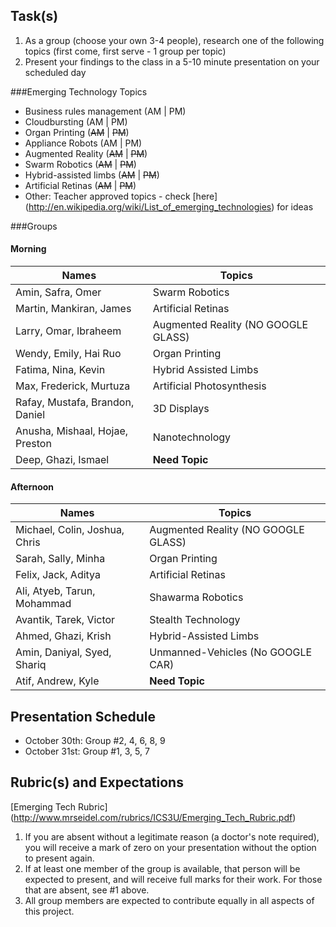 Task(s)
-------
1. As a group (choose your own 3-4 people), research one of the following topics (first come, first serve - 1 group per topic)
2. Present your findings to the class in a 5-10 minute presentation on your scheduled day

###Emerging Technology Topics
- Business rules management (AM | PM)
- Cloudbursting (AM | PM)
- Organ Printing (~~AM~~ | ~~PM~~)
- Appliance Robots (AM | PM)
- Augmented Reality (~~AM~~ | ~~PM~~)
- Swarm Robotics (~~AM~~ | ~~PM~~)
- Hybrid-assisted limbs (~~AM~~ | ~~PM~~)
- Artificial Retinas (~~AM~~ | ~~PM~~)
- Other: Teacher approved topics - check [here] (http://en.wikipedia.org/wiki/List_of_emerging_technologies) for ideas

###Groups
#### Morning
| Names | Topics |
|-------|--------|
| Amin, Safra, Omer | Swarm Robotics |
| Martin, Mankiran, James | Artificial Retinas |
| Larry, Omar, Ibraheem | Augmented Reality (NO GOOGLE GLASS) |
| Wendy, Emily, Hai Ruo | Organ Printing |
| Fatima, Nina, Kevin | Hybrid Assisted Limbs |
| Max, Frederick, Murtuza | Artificial Photosynthesis |
| Rafay, Mustafa, Brandon, Daniel | 3D Displays |
| Anusha, Mishaal, Hojae, Preston | Nanotechnology |
| Deep, Ghazi, Ismael | **Need Topic** |

#### Afternoon
| Names | Topics |
|-------|--------|
| Michael, Colin, Joshua, Chris | Augmented Reality (NO GOOGLE GLASS) |
| Sarah, Sally, Minha | Organ Printing |
| Felix, Jack, Aditya | Artificial Retinas |
| Ali, Atyeb, Tarun, Mohammad | Shawarma Robotics |
| Avantik, Tarek, Victor | Stealth Technology |
| Ahmed, Ghazi, Krish | Hybrid-Assisted Limbs |
| Amin, Daniyal, Syed, Shariq | Unmanned-Vehicles (No GOOGLE CAR) |
| Atif, Andrew, Kyle | **Need Topic** |

Presentation Schedule
------------------
- October 30th: Group #2, 4, 6, 8, 9
- October 31st: Group #1, 3, 5, 7

Rubric(s) and Expectations
--------------------------
[Emerging Tech Rubric] (http://www.mrseidel.com/rubrics/ICS3U/Emerging_Tech_Rubric.pdf)

1. If you are absent without a legitimate reason (a doctor's note required), you will receive a mark of zero on your presentation without the option to present again.
2. If at least one member of the group is available, that person will be expected to present, and will receive full marks for their work. For those that are absent, see #1 above.
3. All group members are expected to contribute equally in all aspects of this project.
